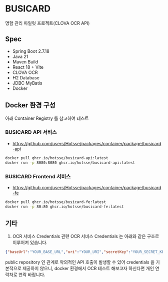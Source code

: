 # BUSICARD
명함 관리 파일럿 프로젝트(CLOVA OCR API)

## Spec
- Spring Boot 2.7.18
- Java 21
- Maven Build
- React 18 + Vite
- CLOVA OCR
- H2 Database
- JDBC MyBatis
- Docker


## Docker 환경 구성
아래 Container Registry 를 참고하여 테스트

### BUSICARD API 서비스
- https://github.com/users/Hotsse/packages/container/package/busicard-api
``` bash
docker pull ghcr.io/hotsse/busicard-api:latest
docker run -p 8080:8080 ghcr.io/hotsse/busicard-api:latest
```

### BUSICARD Frontend 서비스
- https://github.com/users/Hotsse/packages/container/package/busicard-fe
``` bash
docker pull ghcr.io/hotsse/busicard-fe:latest
docker run -p 80:80 ghcr.io/hotsse/busicard-fe:latest
```


## 기타
1. OCR 서비스 Credentials 관련
OCR 서비스 Credentials 는 아래와 같은 구조로 이루어져 있습니다.

```json
{"baseUrl":"YOUR_BASE_URL","uri":"YOUR_URI","secretKey":"YOUR_SECRET_KEY"}
```

public repository 인 관계로 악의적인 API 호출이 발생할 수 있어 credentials 을 기본적으로 제공하지 않으니, docker 환경에서 OCR 테스트 해보고자 하신다면 개인 연락처로 연락 바랍니다.


